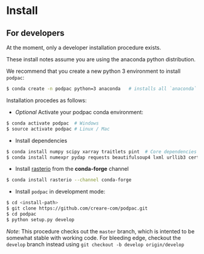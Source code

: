 # Install

## For developers
At the moment, only a developer installation procedure exists. 

These install notes assume you are using the anaconda python distribution.

We recommend that you create a new python 3 environment to install `podpac`:

```bash
$ conda create -n podpac python=3 anaconda   # installs all `anaconda` packages
```

Installation procedes as follows: 

-  *Optional* Activate your podpac conda environment:

```bash
$ conda activate podpac  # Windows
$ source activate podpac # Linux / Mac
```
- Install dependencies

```bash
$ conda install numpy scipy xarray traitlets pint  # Core dependencies
$ conda install numexpr pydap requests beautifulsoup4 lxml urllib3 certifi
```

- Install [rasterio](https://mapbox.github.io/rasterio/installation.html#installing-with-anaconda) from the **conda-forge** channel

```bash
$ conda install rasterio --channel conda-forge
```

- Install `podpac` in development mode:

```bash
$ cd <install-path>
$ git clone https://github.com/creare-com/podpac.git
$ cd podpac
$ python setup.py develop
```
*Note*: This procedure checks out the `master` branch, which is intented to be somewhat stable with working code. For bleeding edge, checkout the `develop` branch instead using `git checkout -b develop origin/develop`


